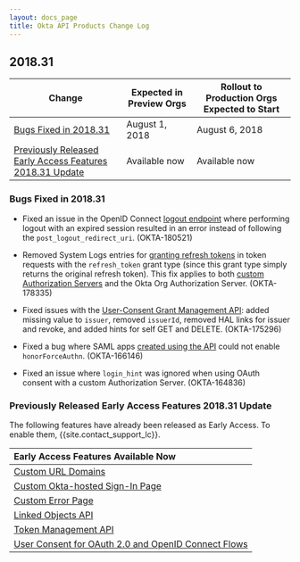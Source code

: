 ```yaml
---
layout: docs_page
title: Okta API Products Change Log
---
```


## 2018.31

| Change                                                                                                               | Expected in Preview Orgs | Rollout to Production Orgs Expected to Start |
| -------------------------------------------------------------------------------------------------------------------- | ------------------------ | -------------------------------------------- |
| [Bugs Fixed in 2018.31](#bugs-fixed-in-201831)                                                                       | August 1, 2018           | August 6, 2018                               |
| [Previously Released Early Access Features 2018.31 Update](#previously-released-early-access-features-201831-update) | Available now            | Available now                                |


### Bugs Fixed in 2018.31

* Fixed an issue in the OpenID Connect [logout endpoint](/docs/api/resources/oidc#logout) where performing logout with an expired session resulted in an error instead of following the `post_logout_redirect_uri`. (OKTA-180521)

* Removed System Logs entries for [granting refresh tokens](https://developer.okta.com/authentication-guide/tokens/refreshing-tokens#how-to-use-a-refresh-token) in token requests with the `refresh_token` grant type (since this grant type simply returns the original refresh token). This fix applies to both [custom Authorization Servers](https://developer.okta.com/docs/api/resources/oidc#composing-your-base-url) and the Okta Org Authorization Server. (OKTA-178335)

* Fixed issues with the [User-Consent Grant Management API](/docs/api/resources/users#user-consent-grant-operations): added missing value to `issuer`, removed `issuerId`, removed HAL links for issuer and revoke, and added hints for self GET and DELETE.  (OKTA-175296)

* Fixed a bug where SAML apps [created using the API](/docs/api/resources/apps#add-custom-saml-application) could not enable `honorForceAuthn`. (OKTA-166146)

* Fixed an issue where `login_hint` was ignored when using OAuth consent with a custom Authorization Server. (OKTA-164836)


### Previously Released Early Access Features 2018.31 Update

The following features have already been released as Early Access. To enable them, {{site.contact_support_lc}}.

| Early Access Features Available Now
| :------------------------------------------------- |
| [Custom URL Domains](#custom-url-domains-are-in-early-access)|
| [Custom Okta-hosted Sign-In Page](#custom-okta-hosted-sign-in-page-is-in-early-access)|
| [Custom Error Page](#custom-error-page-is-in-early-access)|
| [Linked Objects API](#linked-objects-api-in-early-access-ea) |
| [Token Management API](#token-management-api-is-in-early-access-ea) |
| [User Consent for OAuth 2.0 and OpenID Connect Flows](#user-consent-for-oauth-20-and-openid-connect-flows-in-early-availability-ea) |

